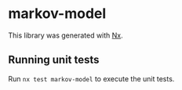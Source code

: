 # markov-model

This library was generated with [Nx](https://nx.dev).

## Running unit tests

Run `nx test markov-model` to execute the unit tests.

